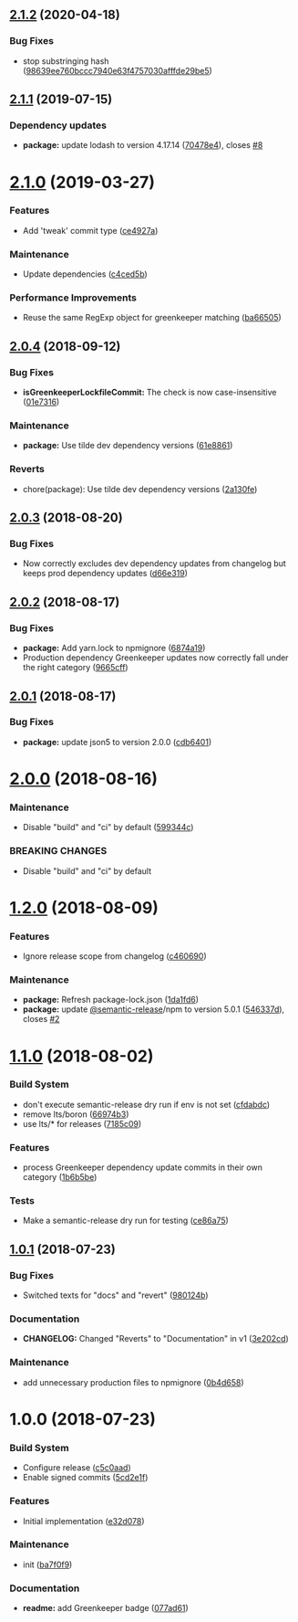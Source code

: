 ## [2.1.2](https://github.com/Alorel/conventional-changelog-personal/compare/2.1.1...2.1.2) (2020-04-18)


### Bug Fixes

* stop substringing hash ([98639ee760bccc7940e63f4757030afffde29be5](https://github.com/Alorel/conventional-changelog-personal/commit/98639ee760bccc7940e63f4757030afffde29be5))

## [2.1.1](https://github.com/Alorel/conventional-changelog-personal/compare/2.1.0...2.1.1) (2019-07-15)


### Dependency updates

* **package:** update lodash to version 4.17.14 ([70478e4](https://github.com/Alorel/conventional-changelog-personal/commit/70478e4)), closes [#8](https://github.com/Alorel/conventional-changelog-personal/issues/8)

# [2.1.0](https://github.com/Alorel/conventional-changelog-personal/compare/2.0.4...2.1.0) (2019-03-27)


### Features

* Add 'tweak' commit type ([ce4927a](https://github.com/Alorel/conventional-changelog-personal/commit/ce4927a))


### Maintenance

* Update dependencies ([c4ced5b](https://github.com/Alorel/conventional-changelog-personal/commit/c4ced5b))


### Performance Improvements

* Reuse the same RegExp object for greenkeeper matching ([ba66505](https://github.com/Alorel/conventional-changelog-personal/commit/ba66505))

## [2.0.4](https://github.com/Alorel/conventional-changelog-personal/compare/2.0.3...2.0.4) (2018-09-12)


### Bug Fixes

* **isGreenkeeperLockfileCommit:** The check is now case-insensitive ([01e7316](https://github.com/Alorel/conventional-changelog-personal/commit/01e7316))


### Maintenance

* **package:** Use tilde dev dependency versions ([61e8861](https://github.com/Alorel/conventional-changelog-personal/commit/61e8861))


### Reverts

* chore(package): Use tilde dev dependency versions ([2a130fe](https://github.com/Alorel/conventional-changelog-personal/commit/2a130fe))

## [2.0.3](https://github.com/Alorel/conventional-changelog-personal/compare/2.0.2...2.0.3) (2018-08-20)


### Bug Fixes

* Now correctly excludes dev dependency updates from changelog but keeps prod dependency updates ([d66e319](https://github.com/Alorel/conventional-changelog-personal/commit/d66e319))

## [2.0.2](https://github.com/Alorel/conventional-changelog-personal/compare/2.0.1...2.0.2) (2018-08-17)


### Bug Fixes

* **package:** Add yarn.lock to npmignore ([6874a19](https://github.com/Alorel/conventional-changelog-personal/commit/6874a19))
* Production dependency Greenkeeper updates now correctly fall under the right category ([9665cff](https://github.com/Alorel/conventional-changelog-personal/commit/9665cff))

## [2.0.1](https://github.com/Alorel/conventional-changelog-personal/compare/2.0.0...2.0.1) (2018-08-17)


### Bug Fixes

* **package:** update json5 to version 2.0.0 ([cdb6401](https://github.com/Alorel/conventional-changelog-personal/commit/cdb6401))

# [2.0.0](https://github.com/Alorel/conventional-changelog-personal/compare/1.2.0...2.0.0) (2018-08-16)


### Maintenance

* Disable "build" and "ci" by default ([599344c](https://github.com/Alorel/conventional-changelog-personal/commit/599344c))


### BREAKING CHANGES

* Disable "build" and "ci" by default

# [1.2.0](https://github.com/Alorel/conventional-changelog-personal/compare/1.1.0...1.2.0) (2018-08-09)


### Features

* Ignore release scope from changelog ([c460690](https://github.com/Alorel/conventional-changelog-personal/commit/c460690))


### Maintenance

* **package:** Refresh package-lock.json ([1da1fd6](https://github.com/Alorel/conventional-changelog-personal/commit/1da1fd6))
* **package:** update [@semantic-release](https://github.com/semantic-release)/npm to version 5.0.1 ([546337d](https://github.com/Alorel/conventional-changelog-personal/commit/546337d)), closes [#2](https://github.com/Alorel/conventional-changelog-personal/issues/2)

# [1.1.0](https://github.com/Alorel/conventional-changelog-personal/compare/1.0.1...1.1.0) (2018-08-02)


### Build System

* don't execute semantic-release dry run if env is not set ([cfdabdc](https://github.com/Alorel/conventional-changelog-personal/commit/cfdabdc))
* remove lts/boron ([66974b3](https://github.com/Alorel/conventional-changelog-personal/commit/66974b3))
* use lts/* for releases ([7185c09](https://github.com/Alorel/conventional-changelog-personal/commit/7185c09))


### Features

* process Greenkeeper dependency update commits in their own category ([1b6b5be](https://github.com/Alorel/conventional-changelog-personal/commit/1b6b5be))


### Tests

* Make a semantic-release dry run for testing ([ce86a75](https://github.com/Alorel/conventional-changelog-personal/commit/ce86a75))

## [1.0.1](https://github.com/Alorel/conventional-changelog-personal/compare/1.0.0...1.0.1) (2018-07-23)


### Bug Fixes

* Switched texts for "docs" and "revert" ([980124b](https://github.com/Alorel/conventional-changelog-personal/commit/980124b))


### Documentation

* **CHANGELOG:** Changed "Reverts" to "Documentation" in v1 ([3e202cd](https://github.com/Alorel/conventional-changelog-personal/commit/3e202cd))


### Maintenance

* add unnecessary production files to npmignore ([0b4d658](https://github.com/Alorel/conventional-changelog-personal/commit/0b4d658))

# 1.0.0 (2018-07-23)


### Build System

* Configure release ([c5c0aad](https://github.com/Alorel/conventional-changelog-personal/commit/c5c0aad))
* Enable signed commits ([5cd2e1f](https://github.com/Alorel/conventional-changelog-personal/commit/5cd2e1f))


### Features

* Initial implementation ([e32d078](https://github.com/Alorel/conventional-changelog-personal/commit/e32d078))


### Maintenance

* init ([ba7f0f9](https://github.com/Alorel/conventional-changelog-personal/commit/ba7f0f9))


### Documentation

* **readme:** add Greenkeeper badge ([077ad61](https://github.com/Alorel/conventional-changelog-personal/commit/077ad61))
